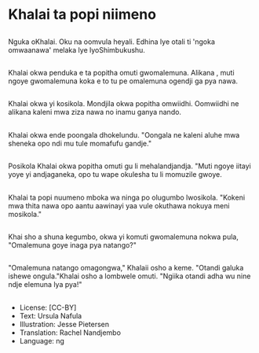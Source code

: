 # Khalai ta popi niimeno

##
Nguka oKhalai. Oku na oomvula heyali. Edhina lye otali ti 'ngoka omwaanawa' melaka lye lyoShimbukushu.

##
Khalai okwa penduka e ta popitha omuti gwomalemuna. Alikana , muti ngoye gwomalemuna koka e to tu pe omalemuna ogendji ga pya nawa.

##
Khalai okwa yi kosikola. Mondjila okwa popitha omwiidhi. Oomwiidhi ne alikana kaleni mwa ziza nawa no inamu ganya nando.

##
Khalai okwa ende poongala dhokelundu. "Oongala ne kaleni aluhe mwa sheneka opo ndi mu tule momafufu gandje."

##
Posikola Khalai okwa popitha omuti gu li mehalandjandja. "Muti ngoye iitayi yoye yi andjaganeka, opo tu wape okulesha tu li momuzile gwoye.

##
Khalai ta popi nuumeno mboka wa ninga po olugumbo lwosikola. "Kokeni mwa thita nawa opo aantu aawinayi yaa vule okuthawa nokuya meni mosikola."

##
Khai sho a shuna kegumbo, okwa yi komuti gwomalemuna nokwa pula, "Omalemuna goye inaga pya natango?"

##
"Omalemuna natango omagongwa," Khalaii osho a keme. "Otandi galuka ishewe ongula."Khalai osho a lombwele omuti. "Ngiika otandi adha wu nine ndje elemuna lya pya!"

##
* License: [CC-BY]
* Text: Ursula Nafula
* Illustration: Jesse Pietersen
* Translation: Rachel Nandjembo
* Language: ng
